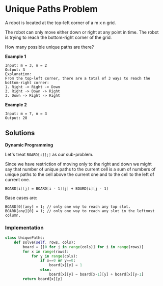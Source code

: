 # Unique Paths Problem
A robot is located at the top-left corner of a m x n grid.

The robot can only move either down or right at any point in time. The robot is trying to reach the bottom-right corner of the grid.

How many possible unique paths are there?

**Example 1**
```
Input: m = 3, n = 2
Output: 3
Explanation:
From the top-left corner, there are a total of 3 ways to reach the bottom-right corner:
1. Right -> Right -> Down
2. Right -> Down -> Right
3. Down -> Right -> Right
```

**Example 2**
```
Input: m = 7, n = 3
Output: 28
```

## Solutions

**Dynamic Programming**

Let's treat `BOARD[i][j]` as our sub-problem.

Since we have restriction of moving only to the right and down we might say that number of unique paths to the current cell is a sum of numbers of unique paths to the cell above the current one and to the cell to the left of current one.
```
BOARD[i][j] = BOARD[i - 1][j] + BOARD[i][j - 1]
```

Base cases are:
```
BOARD[0][any] = 1; // only one way to reach any top slot.
BOARD[any][0] = 1; // only one way to reach any slot in the leftmost column.
```

### Implementation
```python
class UniquePaths:
    def solve(self, rows, cols):
        board = [[0 for j in range(cols)] for i in range(rows)]
        for x in range(rows):
            for y in range(cols):
                if x==0 or y==0:
                    board[x][y] = 1
                else:
                    board[x][y] = board[x-1][y] + board[x][y-1]
        return board[x][y]
```